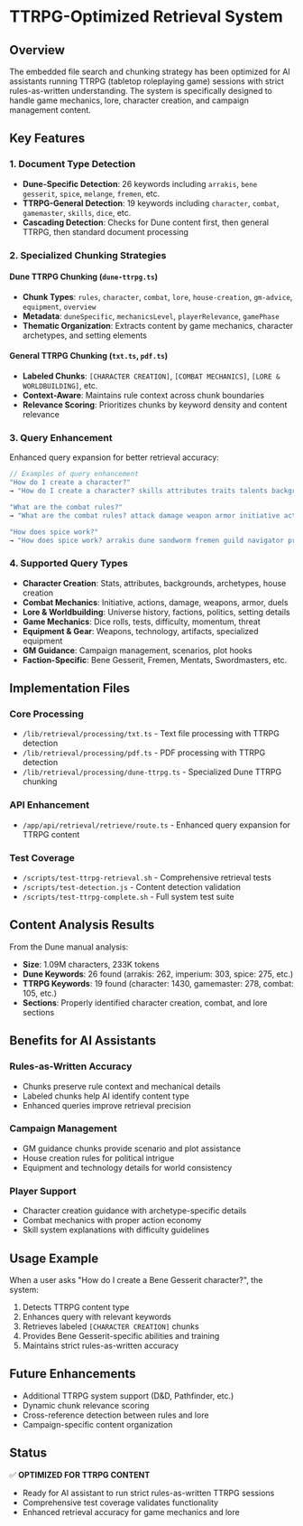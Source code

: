 # TTRPG-Optimized Retrieval System

## Overview
The embedded file search and chunking strategy has been optimized for AI assistants running TTRPG (tabletop roleplaying game) sessions with strict rules-as-written understanding. The system is specifically designed to handle game mechanics, lore, character creation, and campaign management content.

## Key Features

### 1. Document Type Detection
- **Dune-Specific Detection**: 26 keywords including `arrakis`, `bene gesserit`, `spice`, `melange`, `fremen`, etc.
- **TTRPG-General Detection**: 19 keywords including `character`, `combat`, `gamemaster`, `skills`, `dice`, etc.
- **Cascading Detection**: Checks for Dune content first, then general TTRPG, then standard document processing

### 2. Specialized Chunking Strategies

#### Dune TTRPG Chunking (`dune-ttrpg.ts`)
- **Chunk Types**: `rules`, `character`, `combat`, `lore`, `house-creation`, `gm-advice`, `equipment`, `overview`
- **Metadata**: `duneSpecific`, `mechanicsLevel`, `playerRelevance`, `gamePhase`
- **Thematic Organization**: Extracts content by game mechanics, character archetypes, and setting elements

#### General TTRPG Chunking (`txt.ts`, `pdf.ts`)
- **Labeled Chunks**: `[CHARACTER CREATION]`, `[COMBAT MECHANICS]`, `[LORE & WORLDBUILDING]`, etc.
- **Context-Aware**: Maintains rule context across chunk boundaries
- **Relevance Scoring**: Prioritizes chunks by keyword density and content relevance

### 3. Query Enhancement
Enhanced query expansion for better retrieval accuracy:

```typescript
// Examples of query enhancement
"How do I create a character?" 
→ "How do I create a character? skills attributes traits talents background class house noble archetype creation"

"What are the combat rules?"
→ "What are the combat rules? attack damage weapon armor initiative action round conflict duel swordplay violence"

"How does spice work?"
→ "How does spice work? arrakis dune sandworm fremen guild navigator prescience addiction withdrawal"
```

### 4. Supported Query Types
- **Character Creation**: Stats, attributes, backgrounds, archetypes, house creation
- **Combat Mechanics**: Initiative, actions, damage, weapons, armor, duels
- **Lore & Worldbuilding**: Universe history, factions, politics, setting details
- **Game Mechanics**: Dice rolls, tests, difficulty, momentum, threat
- **Equipment & Gear**: Weapons, technology, artifacts, specialized equipment
- **GM Guidance**: Campaign management, scenarios, plot hooks
- **Faction-Specific**: Bene Gesserit, Fremen, Mentats, Swordmasters, etc.

## Implementation Files

### Core Processing
- `/lib/retrieval/processing/txt.ts` - Text file processing with TTRPG detection
- `/lib/retrieval/processing/pdf.ts` - PDF processing with TTRPG detection  
- `/lib/retrieval/processing/dune-ttrpg.ts` - Specialized Dune TTRPG chunking

### API Enhancement
- `/app/api/retrieval/retrieve/route.ts` - Enhanced query expansion for TTRPG content

### Test Coverage
- `/scripts/test-ttrpg-retrieval.sh` - Comprehensive retrieval tests
- `/scripts/test-detection.js` - Content detection validation
- `/scripts/test-ttrpg-complete.sh` - Full system test suite

## Content Analysis Results
From the Dune manual analysis:
- **Size**: 1.09M characters, 233K tokens
- **Dune Keywords**: 26 found (arrakis: 262, imperium: 303, spice: 275, etc.)
- **TTRPG Keywords**: 19 found (character: 1430, gamemaster: 278, combat: 105, etc.)
- **Sections**: Properly identified character creation, combat, and lore sections

## Benefits for AI Assistants

### Rules-as-Written Accuracy
- Chunks preserve rule context and mechanical details
- Labeled chunks help AI identify content type
- Enhanced queries improve retrieval precision

### Campaign Management
- GM guidance chunks provide scenario and plot assistance
- House creation rules for political intrigue
- Equipment and technology details for world consistency

### Player Support
- Character creation guidance with archetype-specific details
- Combat mechanics with proper action economy
- Skill system explanations with difficulty guidelines

## Usage Example
When a user asks "How do I create a Bene Gesserit character?", the system:
1. Detects TTRPG content type
2. Enhances query with relevant keywords
3. Retrieves labeled `[CHARACTER CREATION]` chunks
4. Provides Bene Gesserit-specific abilities and training
5. Maintains strict rules-as-written accuracy

## Future Enhancements
- Additional TTRPG system support (D&D, Pathfinder, etc.)
- Dynamic chunk relevance scoring
- Cross-reference detection between rules and lore
- Campaign-specific content organization

## Status
✅ **OPTIMIZED FOR TTRPG CONTENT**
- Ready for AI assistant to run strict rules-as-written TTRPG sessions
- Comprehensive test coverage validates functionality
- Enhanced retrieval accuracy for game mechanics and lore
